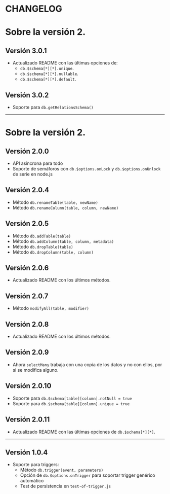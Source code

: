 # CHANGELOG

# Sobre la versión 2.

## Versión 3.0.1

- Actualizado README con las últimas opciones de:
   - `db.$schema[*][*].unique`.
   - `db.$schema[*][*].nullable`.
   - `db.$schema[*][*].default`.

## Versión 3.0.2

- Soporte para `db.getRelationsSchema()`

----

# Sobre la versión 2.

## Versión 2.0.0

- API asíncrona para todo
- Soporte de semáforos con `db.$options.onLock` y `db.$options.onUnlock` de serie en node.js

## Versión 2.0.4

- Método `db.renameTable(table, newName)`
- Método `db.renameColumn(table, column, newName)`

## Versión 2.0.5

- Método `db.addTable(table)`
- Método `db.addColumn(table, column, metadata)`
- Método `db.dropTable(table)`
- Método `db.dropColumn(table, column)`

## Versión 2.0.6

- Actualizado README con los últimos métodos.

## Versión 2.0.7

- Método `modifyAll(table, modifier)`

## Versión 2.0.8

- Actualizado README con los últimos métodos.

## Versión 2.0.9

- Ahora `selectMany` trabaja con una copia de los datos y no con ellos, por si se modifica alguno.

## Versión 2.0.10

- Soporte para `db.$schema[table][column].notNull = true`
- Soporte para `db.$schema[table][column].unique = true`

## Versión 2.0.11

- Actualizado README con las últimas opciones de `db.$schema[*][*]`.


----

## Versión 1.0.4

- Soporte para triggers:
   - Método `db.trigger(event, parameters)`
   - Opción de `db.$options.onTrigger` para soportar trigger genérico automático
   - Test de persistencia en `test-of-trigger.js`

